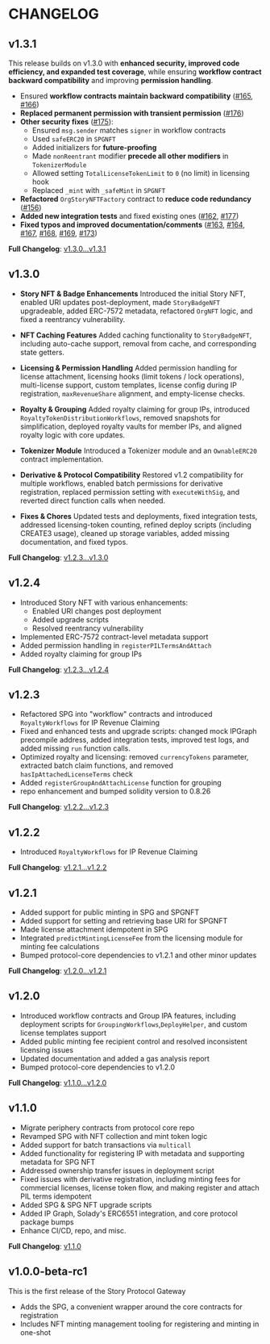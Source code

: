 # CHANGELOG

## v1.3.1

This release builds on v1.3.0 with **enhanced security, improved code efficiency, and expanded test coverage**, while ensuring **workflow contract backward compatibility** and improving **permission handling**.

- Ensured **workflow contracts maintain backward compatibility** ([#165](https://github.com/storyprotocol/protocol-periphery-v1/pull/165), [#166](https://github.com/storyprotocol/protocol-periphery-v1/pull/166))
- **Replaced permanent permission with transient permission** ([#176](https://github.com/storyprotocol/protocol-periphery-v1/pull/176))
- **Other security fixes** ([#175](https://github.com/storyprotocol/protocol-periphery-v1/pull/175)):
  - Ensured `msg.sender` matches `signer` in workflow contracts
  - Used `safeERC20` in `SPGNFT`
  - Added initializers for **future-proofing**
  - Made `nonReentrant` modifier **precede all other modifiers** in `TokenizerModule`
  - Allowed setting `TotalLicenseTokenLimit` to `0` (no limit) in licensing hook
  - Replaced `_mint` with `_safeMint` in `SPGNFT`
- **Refactored** `OrgStoryNFTFactory` contract to **reduce code redundancy** ([#156](https://github.com/storyprotocol/protocol-periphery-v1/pull/156))
- **Added new integration tests** and fixed existing ones ([#162](https://github.com/storyprotocol/protocol-periphery-v1/pull/162), [#177](https://github.com/storyprotocol/protocol-periphery-v1/pull/177))
- **Fixed typos and improved documentation/comments** ([#163](https://github.com/storyprotocol/protocol-periphery-v1/pull/163), [#164](https://github.com/storyprotocol/protocol-periphery-v1/pull/164), [#167](https://github.com/storyprotocol/protocol-periphery-v1/pull/167), [#168](https://github.com/storyprotocol/protocol-periphery-v1/pull/168), [#169](https://github.com/storyprotocol/protocol-periphery-v1/pull/169), [#173](https://github.com/storyprotocol/protocol-periphery-v1/pull/173))


**Full Changelog**: [v1.3.0...v1.3.1](https://github.com/storyprotocol/protocol-periphery-v1/compare/v1.3.0...v1.3.1)

## v1.3.0

- **Story NFT & Badge Enhancements**
  Introduced the initial Story NFT, enabled URI updates post-deployment, made `StoryBadgeNFT` upgradeable, added ERC-7572 metadata, refactored `OrgNFT` logic, and fixed a reentrancy vulnerability.

- **NFT Caching Features**
  Added caching functionality to `StoryBadgeNFT`, including auto-cache support, removal from cache, and corresponding state getters.

- **Licensing & Permission Handling**
  Added permission handling for license attachment, licensing hooks (limit tokens / lock operations), multi-license support, custom templates, license config during IP registration, `maxRevenueShare` alignment, and empty-license checks.

- **Royalty & Grouping**
  Added royalty claiming for group IPs, introduced `RoyaltyTokenDistributionWorkflows`, removed snapshots for simplification, deployed royalty vaults for member IPs, and aligned royalty logic with core updates.

- **Tokenizer Module**
  Introduced a Tokenizer module and an `OwnableERC20` contract implementation.

- **Derivative & Protocol Compatibility**
  Restored v1.2 compatibility for multiple workflows, enabled batch permissions for derivative registration, replaced permission setting with `executeWithSig`, and reverted direct function calls when needed.

- **Fixes & Chores**
  Updated tests and deployments, fixed integration tests, addressed licensing-token counting, refined deploy scripts (including CREATE3 usage), cleaned up storage variables, added missing documentation, and fixed typos.

**Full Changelog**: [v1.2.3...v1.3.0](https://github.com/storyprotocol/protocol-periphery-v1/compare/v1.2.3...v1.3.0)

## v1.2.4

* Introduced Story NFT with various enhancements:
  * Enabled URI changes post deployment
  * Added upgrade scripts
  * Resolved reentrancy vulnerability
* Implemented ERC-7572 contract-level metadata support
* Added permission handling in `registerPILTermsAndAttach`
* Added royalty claiming for group IPs

**Full Changelog**: [v1.2.3...v1.2.4](https://github.com/storyprotocol/protocol-periphery-v1/compare/v1.2.3...v1.2.4)

## v1.2.3

* Refactored SPG into "workflow" contracts and introduced `RoyaltyWorkflows` for IP Revenue Claiming
* Fixed and enhanced tests and upgrade scripts: changed mock IPGraph precompile address, added integration tests, improved test logs, and added missing `run` function calls.
* Optimized royalty and licensing: removed `currencyTokens` parameter, extracted batch claim functions, and removed `hasIpAttachedLicenseTerms` check
* Added `registerGroupAndAttachLicense` function for grouping
* repo enhancement and bumped solidity version to 0.8.26

**Full Changelog**: [v1.2.2...v1.2.3](https://github.com/storyprotocol/protocol-periphery-v1/compare/v1.2.2...v1.2.3)

## v1.2.2

* Introduced `RoyaltyWorkflows` for IP Revenue Claiming

**Full Changelog**: [v1.2.1...v1.2.2](https://github.com/storyprotocol/protocol-periphery-v1/compare/v1.2.1...v1.2.2)

## v1.2.1

* Added support for public minting in SPG and SPGNFT
* Added support for setting and retrieving base URI for SPGNFT
* Made license attachment idempotent in SPG
* Integrated `predictMintingLicenseFee` from the licensing module for minting fee calculations
* Bumped protocol-core dependencies to v1.2.1 and other minor updates

**Full Changelog**: [v1.2.0...v1.2.1](https://github.com/storyprotocol/protocol-periphery-v1/compare/v1.2.0...v1.2.1)

## v1.2.0

- Introduced workflow contracts and Group IPA features, including deployment scripts for `GroupingWorkflows`,`DeployHelper`, and custom license templates support
- Added public minting fee recipient control and resolved inconsistent licensing issues
- Updated documentation and added a gas analysis report
- Bumped protocol-core dependencies to v1.2.0

**Full Changelog**: [v1.1.0...v1.2.0](<https://github.com/storyprotocol/protocol-periphery-v1/compare/v1.1.0...v1.2.0>)

## v1.1.0

- Migrate periphery contracts from protocol core repo
- Revamped SPG with NFT collection and mint token logic
- Added support for batch transactions via `multicall`
- Added functionality for registering IP with metadata and supporting metadata for SPG NFT
- Addressed ownership transfer issues in deployment script
- Fixed issues with derivative registration, including minting fees for commercial licenses, license token flow, and making register and attach PIL terms idempotent
- Added SPG & SPG NFT upgrade scripts
- Added IP Graph, Solady's ERC6551 integration, and core protocol package bumps
- Enhance CI/CD, repo, and misc.

**Full Changelog**: [v1.1.0](https://github.com/storyprotocol/protocol-periphery-v1/commits/v1.1.0)

## v1.0.0-beta-rc1

This is the first release of the Story Protocol Gateway

- Adds the SPG, a convenient wrapper around the core contracts for registration
- Includes NFT minting management tooling for registering and minting in one-shot

